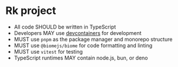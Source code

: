 # Rk project

- All code SHOULD be written in TypeScript
- Developers MAY use [devcontainers](https://code.visualstudio.com/docs/devcontainers/containers) for development
- MUST use `pnpm` as the package manager and monorepo structure
- MUST use `@biomejs/biome` for code formatting and linting
- MUST use `vitest` for testing
- TypeScript runtimes MAY contain node.js, bun, or deno
